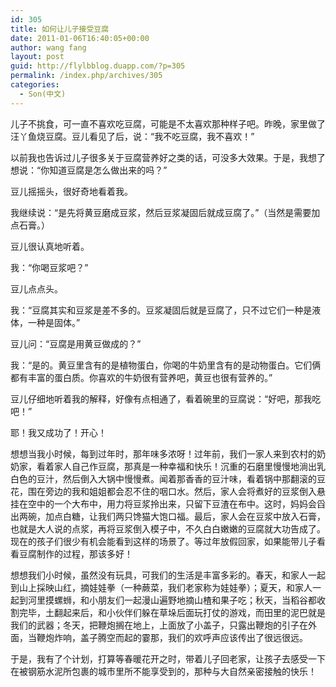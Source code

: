 ```yaml
---
id: 305
title: 如何让儿子接受豆腐
date: 2011-01-06T16:40:05+00:00
author: wang fang
layout: post
guid: http://flylbblog.duapp.com/?p=305
permalink: /index.php/archives/305
categories:
  - Son(中文)
---
```

儿子不挑食，可一直不喜欢吃豆腐，可能是不太喜欢那种样子吧。昨晚，家里做了汪丫鱼烧豆腐。豆儿看见了后，说：“我不吃豆腐，我不喜欢！”

以前我也告诉过儿子很多关于豆腐营养好之类的话，可没多大效果。于是，我想了想说：“你知道豆腐是怎么做出来的吗？”

豆儿摇摇头，很好奇地看着我。

我继续说：“是先将黄豆磨成豆浆，然后豆浆凝固后就成豆腐了。”（当然是需要加点石膏。）

豆儿很认真地听着。

我：“你喝豆浆吧？”

豆儿点点头。

我：“豆腐其实和豆浆是差不多的。豆浆凝固后就是豆腐了，只不过它们一种是液体，一种是固体。”

豆儿问：“豆腐是用黄豆做成的？”

我：“是的。黄豆里含有的是植物蛋白，你喝的牛奶里含有的是动物蛋白。它们俩都有丰富的蛋白质。你喜欢的牛奶很有营养吧，黄豆也很有营养的。”

豆儿仔细地听着我的解释，好像有点相通了，看着碗里的豆腐说：“好吧，那我吃吧！”

耶！我又成功了！开心！

想想当我小时候，每到过年时，那年味多浓呀！过年前，我们一家人来到农村的奶奶家，看着家人自己作豆腐，那真是一种幸福和快乐！沉重的石磨里慢慢地淌出乳白色的豆汁，然后倒入大锅中慢慢煮。闻着那香香的豆汁味，看着锅中那翻滚的豆花，围在旁边的我和姐姐都会忍不住的咽口水。然后，家人会将煮好的豆浆倒入悬挂在空中的一个大布中，用力将豆浆拎出来，只留下豆渣在布中。这时，妈妈会舀出两碗，加点白糖，让我们两只馋猫大饱口福。最后，家人会在豆浆中放入石膏，也就是大人说的点浆，再将豆浆倒入模子中，不久白白嫩嫩的豆腐就大功告成了。现在的孩子们很少有机会能看到这样的场景了。等过年放假回家，如果能带儿子看看豆腐制作的过程，那该多好！

想想我们小时候，虽然没有玩具，可我们的生活是丰富多彩的。春天，和家人一起到山上採映山红，摘娃娃拳（一种蕨菜，我们老家称为娃娃拳）；夏天，和家人一起到河里摸螺蛳，和小朋友们一起漫山遍野地摘山楂和果子吃；秋天，当稻谷都收割完毕，土翻起来后，和小伙伴们躲在草垛后面玩打仗的游戏，而田里的泥巴就是我们的武器；冬天，把鞭炮搁在地上，上面放了小盖子，只露出鞭炮的引子在外面，当鞭炮炸响，盖子腾空而起的霎那，我们的欢呼声应该传出了很远很远。

于是，我有了个计划，打算等春暖花开之时，带着儿子回老家，让孩子去感受一下在被钢筋水泥所包裹的城市里所不能享受到的，那种与大自然亲密接触的快乐！